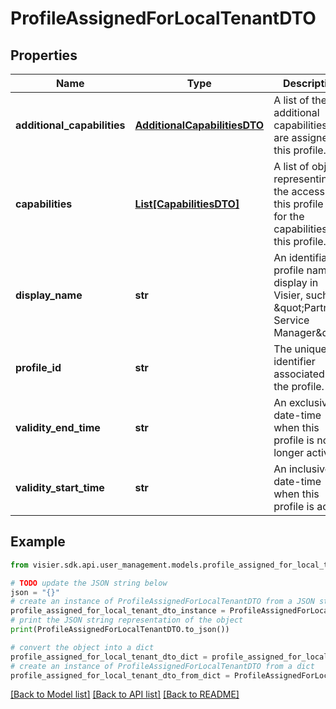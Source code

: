 # ProfileAssignedForLocalTenantDTO


## Properties

Name | Type | Description | Notes
------------ | ------------- | ------------- | -------------
**additional_capabilities** | [**AdditionalCapabilitiesDTO**](AdditionalCapabilitiesDTO.md) | A list of the additional capabilities that are assigned to this profile. | [optional] 
**capabilities** | [**List[CapabilitiesDTO]**](CapabilitiesDTO.md) | A list of objects representing the access that this profile has for the capabilities of this profile. | [optional] 
**display_name** | **str** | An identifiable profile name to display in Visier, such as \&quot;Partner Service Manager\&quot;. | [optional] 
**profile_id** | **str** | The unique identifier associated with the profile. | [optional] 
**validity_end_time** | **str** | An exclusive date-time when this profile is no longer active. | [optional] 
**validity_start_time** | **str** | An inclusive date-time when this profile is active. | [optional] 

## Example

```python
from visier.sdk.api.user_management.models.profile_assigned_for_local_tenant_dto import ProfileAssignedForLocalTenantDTO

# TODO update the JSON string below
json = "{}"
# create an instance of ProfileAssignedForLocalTenantDTO from a JSON string
profile_assigned_for_local_tenant_dto_instance = ProfileAssignedForLocalTenantDTO.from_json(json)
# print the JSON string representation of the object
print(ProfileAssignedForLocalTenantDTO.to_json())

# convert the object into a dict
profile_assigned_for_local_tenant_dto_dict = profile_assigned_for_local_tenant_dto_instance.to_dict()
# create an instance of ProfileAssignedForLocalTenantDTO from a dict
profile_assigned_for_local_tenant_dto_from_dict = ProfileAssignedForLocalTenantDTO.from_dict(profile_assigned_for_local_tenant_dto_dict)
```
[[Back to Model list]](../README.md#documentation-for-models) [[Back to API list]](../README.md#documentation-for-api-endpoints) [[Back to README]](../README.md)


